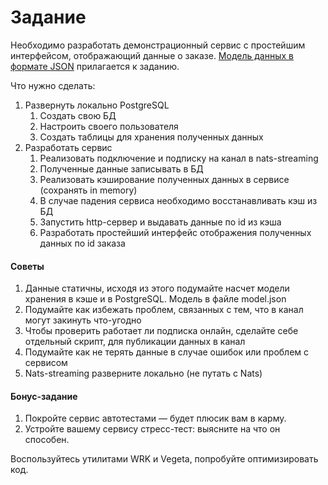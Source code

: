 # Задание
Необходимо разработать демонстрационный сервис с простейшим интерфейсом,
отображающий данные о заказе.
[Модель данных в формате JSON](https://drive.google.com/file/d/1rrA7SJUoaGQwDriyY56MAeLT0J_OQkZF/view)
прилагается к заданию.

Что нужно сделать:
1. Развернуть локально PostgreSQL
   1. Создать свою БД
   2. Настроить своего пользователя
   3. Создать таблицы для хранения полученных данных
2. Разработать сервис
   1. Реализовать подключение и подписку на канал в nats-streaming
   2. Полученные данные записывать в БД
   3. Реализовать кэширование полученных данных в сервисе (сохранять in memory)
   4. В случае падения сервиса необходимо восстанавливать кэш из БД
   5. Запустить http-сервер и выдавать данные по id из кэша
   3. Разработать простейший интерфейс отображения полученных данных по id заказа

#### Советы
1. Данные статичны, исходя из этого подумайте насчет модели хранения в кэше и в PostgreSQL. 
Модель в файле model.json
2. Подумайте как избежать проблем, связанных с тем, что в канал могут закинуть что-угодно
3. Чтобы проверить работает ли подписка онлайн, сделайте себе отдельный скрипт, для публикации данных в канал
4. Подумайте как не терять данные в случае ошибок или проблем с сервисом
5. Nats-streaming разверните локально (не путать с Nats)

#### Бонус-задание
1. Покройте сервис автотестами — будет плюсик вам в карму.
2. Устройте вашему сервису стресс-тест: выясните на что он способен.

Воспользуйтесь утилитами WRK и Vegeta, попробуйте оптимизировать код.